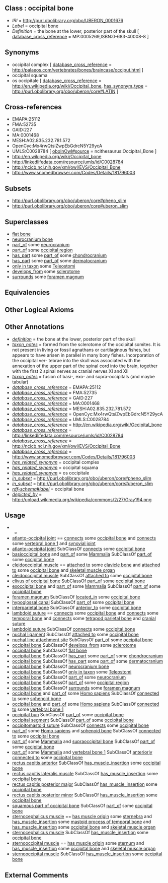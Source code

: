 
## Class : occipital bone

 * *IRI* = http://purl.obolibrary.org/obo/UBERON_0001676
 * *Label* = occipital bone
 * *Definition* = the bone at the lower, posterior part of the skull [ [database_cross_reference](../../ef/oboInOwl#hasDbXref.md) = MP:0005269,ISBN:0-683-40008-8 ]

## Synonyms

 * occipital complex [ [database_cross_reference](../../ef/oboInOwl#hasDbXref.md) = http://palaeos.com/vertebrates/bones/braincase/occiput.html ]
 * occipital squama
 * os occipitale [ [database_cross_reference](../../ef/oboInOwl#hasDbXref.md) = http://en.wikipedia.org/wiki/Occipital_bone, [has_synonym_type](../../pe/oboInOwl#hasSynonymType.md) = http://purl.obolibrary.org/obo/uberon/core#LATIN ]

## Cross-references

 * EMAPA:25112
 * FMA:52735
 * GAID:227
 * MA:0001468
 * MESH:A02.835.232.781.572
 * OpenCyc:Mx4rwQtsiZwpEbGdrcN5Y29ycA
 * UMLS:C0028784 [ [oboInOwl#source](../../ce/oboInOwl#source.md) = ncithesaurus:Occipital_Bone ]
 * http://en.wikipedia.org/wiki/Occipital_bone
 * http://linkedlifedata.com/resource/umls/id/C0028784
 * http://ncicb.nci.nih.gov/xml/owl/EVS/Occipital_Bone
 * http://www.snomedbrowser.com/Codes/Details/181796003

## Subsets

 * http://purl.obolibrary.org/obo/uberon/core#pheno_slim
 * http://purl.obolibrary.org/obo/uberon/core#uberon_slim

## Superclasses

 * [flat bone](../../UBERON/28/UBERON_0010428.md)
 * [neurocranium bone](../../UBERON/64/UBERON_0011164.md)
 * [part_of](../../BFO/50/BFO_0000050.md) some [neurocranium](../../UBERON/03/UBERON_0001703.md)
 * [part_of](../../BFO/50/BFO_0000050.md) some [occipital region](../../UBERON/02/UBERON_0005902.md)
 * [has_part](../../BFO/51/BFO_0000051.md) some [part_of](../../BFO/50/BFO_0000050.md) some [chondrocranium](../../UBERON/41/UBERON_0002241.md)
 * [has_part](../../BFO/51/BFO_0000051.md) some [part_of](../../BFO/50/BFO_0000050.md) some [dermatocranium](../../UBERON/13/UBERON_0003113.md)
 * [only in taxon](../../RO/60/RO_0002160.md) some [Teleostomi](../../NCBITaxon/70/NCBITaxon_117570.md)
 * [develops_from](../../RO/02/RO_0002202.md) some [sclerotome](../../UBERON/89/UBERON_0003089.md)
 * [surrounds](../../RO/21/RO_0002221.md) some [foramen magnum](../../UBERON/87/UBERON_0003687.md)

## Equivalencies


## Other Logical Axioms


## Other Annotations

 * *[definition](../../IAO/15/IAO_0000115.md)* = the bone at the lower, posterior part of the skull
 * *[taxon_notes](../../UBPROP/08/UBPROP_0000008.md)* = formed from the sclerotome of the occipital somites. It is not present in living or fossil agnathans or cartilaginous fishes, but appears to have arisen in parallel in many bony fishes. Incorporation of the occipital ver- tebrae into the skull was associated with the annexation of the upper part of the spinal cord into the brain, together with the first 2 spinal nerves as cranial nerves XI and XII
 * *[taxon_notes](../../UBPROP/08/UBPROP_0000008.md)* = fusion of basi-, exo- and supra-occipitals (and maybe tabular)
 * *[database_cross_reference](../../ef/oboInOwl#hasDbXref.md)* = EMAPA:25112
 * *[database_cross_reference](../../ef/oboInOwl#hasDbXref.md)* = FMA:52735
 * *[database_cross_reference](../../ef/oboInOwl#hasDbXref.md)* = GAID:227
 * *[database_cross_reference](../../ef/oboInOwl#hasDbXref.md)* = MA:0001468
 * *[database_cross_reference](../../ef/oboInOwl#hasDbXref.md)* = MESH:A02.835.232.781.572
 * *[database_cross_reference](../../ef/oboInOwl#hasDbXref.md)* = OpenCyc:Mx4rwQtsiZwpEbGdrcN5Y29ycA
 * *[database_cross_reference](../../ef/oboInOwl#hasDbXref.md)* = UMLS:C0028784
 * *[database_cross_reference](../../ef/oboInOwl#hasDbXref.md)* = http://en.wikipedia.org/wiki/Occipital_bone
 * *[database_cross_reference](../../ef/oboInOwl#hasDbXref.md)* = http://linkedlifedata.com/resource/umls/id/C0028784
 * *[database_cross_reference](../../ef/oboInOwl#hasDbXref.md)* = http://ncicb.nci.nih.gov/xml/owl/EVS/Occipital_Bone
 * *[database_cross_reference](../../ef/oboInOwl#hasDbXref.md)* = http://www.snomedbrowser.com/Codes/Details/181796003
 * *[has_related_synonym](../../ym/oboInOwl#hasRelatedSynonym.md)* = occipital complex
 * *[has_related_synonym](../../ym/oboInOwl#hasRelatedSynonym.md)* = occipital squama
 * *[has_related_synonym](../../ym/oboInOwl#hasRelatedSynonym.md)* = os occipitale
 * *[in_subset](../../et/oboInOwl#inSubset.md)* = http://purl.obolibrary.org/obo/uberon/core#pheno_slim
 * *[in_subset](../../et/oboInOwl#inSubset.md)* = http://purl.obolibrary.org/obo/uberon/core#uberon_slim
 * *[rdf-schema#label](../../el/rdf-schema#label.md)* = occipital bone
 * *[depicted_by](../../depicted/by/depicted_by.md)* = http://upload.wikimedia.org/wikipedia/commons/2/27/Gray194.png

## Usage

 * -
 * [atlanto-occipital joint](../../UBERON/20/UBERON_0000220.md) == [connects](../../RO/76/RO_0002176.md) some [occipital bone](../../UBERON/76/UBERON_0001676.md) and [connects](../../RO/76/RO_0002176.md) some [vertebral bone 1](../../UBERON/92/UBERON_0001092.md) and [synovial joint](../../UBERON/17/UBERON_0002217.md)
 * [atlanto-occipital joint](../../UBERON/20/UBERON_0000220.md) SubClassOf [connects](../../RO/76/RO_0002176.md) some [occipital bone](../../UBERON/76/UBERON_0001676.md)
 * [basioccipital bone](../../UBERON/92/UBERON_0001692.md) and [part_of](../../BFO/50/BFO_0000050.md) some [Mammalia](../../NCBITaxon/74/NCBITaxon_40674.md) SubClassOf [part_of](../../BFO/50/BFO_0000050.md) some [occipital bone](../../UBERON/76/UBERON_0001676.md)
 * [cleidooccipital muscle](../../UBERON/48/UBERON_0010948.md) == [attached to](../../RO/71/RO_0002371.md) some [clavicle bone](../../UBERON/05/UBERON_0001105.md) and [attached to](../../RO/71/RO_0002371.md) some [occipital bone](../../UBERON/76/UBERON_0001676.md) and [skeletal muscle organ](../../UBERON/92/UBERON_0014892.md)
 * [cleidooccipital muscle](../../UBERON/48/UBERON_0010948.md) SubClassOf [attached to](../../RO/71/RO_0002371.md) some [occipital bone](../../UBERON/76/UBERON_0001676.md)
 * [clivus of occipital bone](../../UBERON/08/UBERON_0004108.md) SubClassOf [part_of](../../BFO/50/BFO_0000050.md) some [occipital bone](../../UBERON/76/UBERON_0001676.md)
 * [exoccipital bone](../../UBERON/93/UBERON_0001693.md) and [part_of](../../BFO/50/BFO_0000050.md) some [Mammalia](../../NCBITaxon/74/NCBITaxon_40674.md) SubClassOf [part_of](../../BFO/50/BFO_0000050.md) some [occipital bone](../../UBERON/76/UBERON_0001676.md)
 * [foramen magnum](../../UBERON/87/UBERON_0003687.md) SubClassOf [located_in](../../RO/25/RO_0001025.md) some [occipital bone](../../UBERON/76/UBERON_0001676.md)
 * [hypoglossal canal](../../UBERON/82/UBERON_0006682.md) SubClassOf [part_of](../../BFO/50/BFO_0000050.md) some [occipital bone](../../UBERON/76/UBERON_0001676.md)
 * [interparietal bone](../../UBERON/29/UBERON_0002229.md) SubClassOf [anterior_to](../../BSPO/96/BSPO_0000096.md) some [occipital bone](../../UBERON/76/UBERON_0001676.md)
 * [lambdoid suture](../../UBERON/91/UBERON_0002491.md) == [connects](../../RO/76/RO_0002176.md) some [occipital bone](../../UBERON/76/UBERON_0001676.md) and [connects](../../RO/76/RO_0002176.md) some [temporal bone](../../UBERON/78/UBERON_0001678.md) and [connects](../../RO/76/RO_0002176.md) some [tetrapod parietal bone](../../UBERON/10/UBERON_0000210.md) and [cranial suture](../../UBERON/85/UBERON_0003685.md)
 * [lambdoid suture](../../UBERON/91/UBERON_0002491.md) SubClassOf [connects](../../RO/76/RO_0002176.md) some [occipital bone](../../UBERON/76/UBERON_0001676.md)
 * [nuchal ligament](../../UBERON/51/UBERON_0000351.md) SubClassOf [attached to](../../RO/71/RO_0002371.md) some [occipital bone](../../UBERON/76/UBERON_0001676.md)
 * [nuchal line attachment site](../../UBERON/01/UBERON_0014801.md) SubClassOf [part_of](../../BFO/50/BFO_0000050.md) some [occipital bone](../../UBERON/76/UBERON_0001676.md)
 * [occipital bone](../../UBERON/76/UBERON_0001676.md) SubClassOf [develops_from](../../RO/02/RO_0002202.md) some [sclerotome](../../UBERON/89/UBERON_0003089.md)
 * [occipital bone](../../UBERON/76/UBERON_0001676.md) SubClassOf [flat bone](../../UBERON/28/UBERON_0010428.md)
 * [occipital bone](../../UBERON/76/UBERON_0001676.md) SubClassOf [has_part](../../BFO/51/BFO_0000051.md) some [part_of](../../BFO/50/BFO_0000050.md) some [chondrocranium](../../UBERON/41/UBERON_0002241.md)
 * [occipital bone](../../UBERON/76/UBERON_0001676.md) SubClassOf [has_part](../../BFO/51/BFO_0000051.md) some [part_of](../../BFO/50/BFO_0000050.md) some [dermatocranium](../../UBERON/13/UBERON_0003113.md)
 * [occipital bone](../../UBERON/76/UBERON_0001676.md) SubClassOf [neurocranium bone](../../UBERON/64/UBERON_0011164.md)
 * [occipital bone](../../UBERON/76/UBERON_0001676.md) SubClassOf [only in taxon](../../RO/60/RO_0002160.md) some [Teleostomi](../../NCBITaxon/70/NCBITaxon_117570.md)
 * [occipital bone](../../UBERON/76/UBERON_0001676.md) SubClassOf [part_of](../../BFO/50/BFO_0000050.md) some [neurocranium](../../UBERON/03/UBERON_0001703.md)
 * [occipital bone](../../UBERON/76/UBERON_0001676.md) SubClassOf [part_of](../../BFO/50/BFO_0000050.md) some [occipital region](../../UBERON/02/UBERON_0005902.md)
 * [occipital bone](../../UBERON/76/UBERON_0001676.md) SubClassOf [surrounds](../../RO/21/RO_0002221.md) some [foramen magnum](../../UBERON/87/UBERON_0003687.md)
 * [occipital bone](../../UBERON/76/UBERON_0001676.md) and [part_of](../../BFO/50/BFO_0000050.md) some [Homo sapiens](../../NCBITaxon/06/NCBITaxon_9606.md) SubClassOf [connected to](../../RO/70/RO_0002170.md) some [sphenoid bone](../../UBERON/77/UBERON_0001677.md)
 * [occipital bone](../../UBERON/76/UBERON_0001676.md) and [part_of](../../BFO/50/BFO_0000050.md) some [Homo sapiens](../../NCBITaxon/06/NCBITaxon_9606.md) SubClassOf [connected to](../../RO/70/RO_0002170.md) some [vertebral bone 1](../../UBERON/92/UBERON_0001092.md)
 * [occipital bun](../../UBERON/27/UBERON_0013427.md) SubClassOf [part_of](../../BFO/50/BFO_0000050.md) some [occipital bone](../../UBERON/76/UBERON_0001676.md)
 * [occipital segment](../../UBERON/32/UBERON_3010832.md) SubClassOf [part_of](../../BFO/50/BFO_0000050.md) some [occipital bone](../../UBERON/76/UBERON_0001676.md)
 * [occipitomastoid suture](../../UBERON/59/UBERON_0010159.md) SubClassOf [connects](../../RO/76/RO_0002176.md) some [occipital bone](../../UBERON/76/UBERON_0001676.md)
 * [part_of](../../BFO/50/BFO_0000050.md) some [Homo sapiens](../../NCBITaxon/06/NCBITaxon_9606.md) and [sphenoid bone](../../UBERON/77/UBERON_0001677.md) SubClassOf [connected to](../../RO/70/RO_0002170.md) some [occipital bone](../../UBERON/76/UBERON_0001676.md)
 * [part_of](../../BFO/50/BFO_0000050.md) some [Mammalia](../../NCBITaxon/74/NCBITaxon_40674.md) and [supraoccipital bone](../../UBERON/47/UBERON_0004747.md) SubClassOf [part_of](../../BFO/50/BFO_0000050.md) some [occipital bone](../../UBERON/76/UBERON_0001676.md)
 * [part_of](../../BFO/50/BFO_0000050.md) some [Mammalia](../../NCBITaxon/74/NCBITaxon_40674.md) and [vertebral bone 1](../../UBERON/92/UBERON_0001092.md) SubClassOf [anteriorly connected to](../../core#anteriorly/to/core#anteriorly_connected_to.md) some [occipital bone](../../UBERON/76/UBERON_0001676.md)
 * [rectus capitis anterior](../../UBERON/53/UBERON_0008453.md) SubClassOf [has_muscle_insertion](../../RO/73/RO_0002373.md) some [occipital bone](../../UBERON/76/UBERON_0001676.md)
 * [rectus capitis lateralis muscle](../../UBERON/50/UBERON_0003250.md) SubClassOf [has_muscle_insertion](../../RO/73/RO_0002373.md) some [occipital bone](../../UBERON/76/UBERON_0001676.md)
 * [rectus capitis posterior major](../../UBERON/54/UBERON_0008454.md) SubClassOf [has_muscle_insertion](../../RO/73/RO_0002373.md) some [occipital bone](../../UBERON/76/UBERON_0001676.md)
 * [rectus capitis posterior minor](../../UBERON/55/UBERON_0008455.md) SubClassOf [has_muscle_insertion](../../RO/73/RO_0002373.md) some [occipital bone](../../UBERON/76/UBERON_0001676.md)
 * [squamous part of occipital bone](../../UBERON/70/UBERON_0007170.md) SubClassOf [part_of](../../BFO/50/BFO_0000050.md) some [occipital bone](../../UBERON/76/UBERON_0001676.md)
 * [sternocephalicus muscle](../../UBERON/71/UBERON_0011371.md) == [has muscle origin](../../RO/72/RO_0002372.md) some [sternebra](../../UBERON/08/UBERON_0002208.md) and [has_muscle_insertion](../../RO/73/RO_0002373.md) some [mastoid process of temporal bone](../../UBERON/20/UBERON_0011220.md) and [has_muscle_insertion](../../RO/73/RO_0002373.md) some [occipital bone](../../UBERON/76/UBERON_0001676.md) and [skeletal muscle organ](../../UBERON/92/UBERON_0014892.md)
 * [sternocephalicus muscle](../../UBERON/71/UBERON_0011371.md) SubClassOf [has_muscle_insertion](../../RO/73/RO_0002373.md) some [occipital bone](../../UBERON/76/UBERON_0001676.md)
 * [sternooccipital muscle](../../UBERON/49/UBERON_0010949.md) == [has muscle origin](../../RO/72/RO_0002372.md) some [sternum](../../UBERON/75/UBERON_0000975.md) and [has_muscle_insertion](../../RO/73/RO_0002373.md) some [occipital bone](../../UBERON/76/UBERON_0001676.md) and [skeletal muscle organ](../../UBERON/92/UBERON_0014892.md)
 * [sternooccipital muscle](../../UBERON/49/UBERON_0010949.md) SubClassOf [has_muscle_insertion](../../RO/73/RO_0002373.md) some [occipital bone](../../UBERON/76/UBERON_0001676.md)

## External Comments

